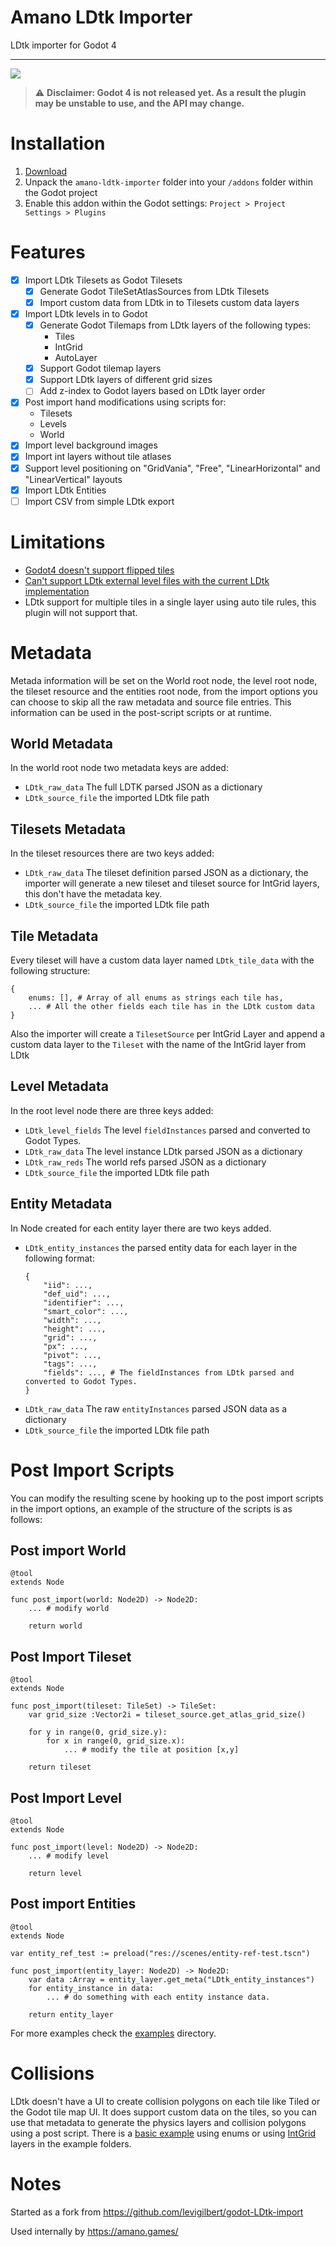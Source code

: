 # Amano LDtk Importer

LDtk importer for Godot 4

---

![](https://img.shields.io/badge/Godot%20Compatible-4.0%2B-%234385B5)

> ⚠ **Disclaimer: Godot 4 is not released yet. As a result the plugin may be unstable to use, and the API may change.**

# Installation

1. [Download](https://github.com/afk-mario/amano-ldtk-importer/archive/refs/heads/main.zip)
2. Unpack the `amano-ldtk-importer` folder into your `/addons` folder within the Godot project
3. Enable this addon within the Godot settings: `Project > Project Settings > Plugins`

# Features

- [x] Import LDtk Tilesets as Godot Tilesets
	- [x] Generate Godot TileSetAtlasSources from LDtk Tilesets
	- [x] Import custom data from LDtk in to Tilesets custom data layers
- [x] Import LDtk levels in to Godot
	- [x] Generate Godot Tilemaps from LDtk layers of the following types:
		- Tiles
		- IntGrid
		- AutoLayer
	- [x] Support Godot tilemap layers
	- [x] Support LDtk layers of different grid sizes
	- [ ] Add z-index to Godot layers based on LDtk layer order
- [x] Post import hand modifications using scripts for:
	- Tilesets
	- Levels
	- World
- [x] Import level background images
- [x] Import int layers without tile atlases
- [x] Support level positioning on "GridVania", "Free", "LinearHorizontal" and "LinearVertical" layouts
- [x] Import LDtk Entities
- [ ] Import CSV from simple LDtk export

# Limitations

- [Godot4 doesn't support flipped tiles](https://github.com/godotengine/godot-proposals/issues/3967)
- [Can't support LDtk external level files with the current LDtk implementation](https://github.com/deepnight/ldtk/issues/734)
- LDtk support for multiple tiles in a single layer using auto tile rules, this plugin will not support that.

# Metadata

Metada information will be set on the World root node, the level root node, the tileset resource and the entities root node, from the import options you can choose to skip all the raw metadata and source file entries. This information can be used in the post-script scripts or at runtime.

## World Metadata

In the world root node two metadata keys are added:

- `LDtk_raw_data` The full LDTK parsed JSON as a dictionary
- `LDtk_source_file` the imported LDtk file path

## Tilesets Metadata

In the tileset resources there are two keys added:

- `LDtk_raw_data` The tileset definition parsed JSON as a dictionary, the importer will generate a new tileset and tileset source for IntGrid layers, this don't have the metadata key.
- `LDtk_source_file` the imported LDtk file path

## Tile Metadata

Every tileset will have a custom data layer named `LDtk_tile_data` with the following structure:
```gdscript
{
	enums: [], # Array of all enums as strings each tile has,
	... # All the other fields each tile has in the LDtk custom data 
}
```

Also the importer will create a `TilesetSource` per IntGrid Layer and append a custom data layer to the `Tileset` with the name of the IntGrid layer from LDtk 

## Level Metadata

In the root level node there are three keys added:
- `LDtk_level_fields` The level `fieldInstances` parsed and converted to Godot Types.
- `LDtk_raw_data` The level instance LDtk parsed JSON as a dictionary
- `LDtk_raw_reds` The world refs parsed JSON as a dictionary
- `LDtk_source_file` the imported LDtk file path

## Entity Metadata

In Node created for each entity layer there are two keys added.
- `LDtk_entity_instances` the parsed entity data for each layer in the following format:
	```gdscript
	{
		"iid": ...,
		"def_uid": ...,
		"identifier": ...,
		"smart_color": ...,
		"width": ...,
		"height": ...,
		"grid": ...,
		"px": ...,
		"pivot": ...,
		"tags": ...,
		"fields": ..., # The fieldInstances from LDtk parsed and converted to Godot Types.
	}
	```
- `LDtk_raw_data` The raw `entityInstances` parsed JSON data as a dictionary
- `LDtk_source_file` the imported LDtk file path


# Post Import Scripts

You can modify the resulting scene by hooking up to the post import scripts in the import options, an example of the structure of the scripts is as follows:

## Post import World

```gdscript
@tool
extends Node

func post_import(world: Node2D) -> Node2D:
	... # modify world

	return world
```

## Post Import Tileset

```gdscript
@tool
extends Node

func post_import(tileset: TileSet) -> TileSet:
	var grid_size :Vector2i = tileset_source.get_atlas_grid_size()

	for y in range(0, grid_size.y):
		for x in range(0, grid_size.x):
			... # modify the tile at position [x,y]

	return tileset

```

## Post Import Level

```gdscript
@tool
extends Node

func post_import(level: Node2D) -> Node2D:
	... # modify level

	return level
```

## Post import Entities

```gdscript
@tool
extends Node

var entity_ref_test := preload("res://scenes/entity-ref-test.tscn")

func post_import(entity_layer: Node2D) -> Node2D:
	var data :Array = entity_layer.get_meta("LDtk_entity_instances")
	for entity_instance in data:
		... # do something with each entity instance data.

	return entity_layer
```

For more examples check the [examples](https://github.com/afk-mario/amano-ldtk-importer/tree/main/addons/amano-ldtk-importer/examples/post-import-scripts) directory.


# Collisions

LDtk doesn't have a UI to create collision polygons on each tile like Tiled or the Godot tile map UI. It does support custom data on the tiles, so you can use that metadata to generate the physics layers and collision polygons using a post script. There is a [basic example](https://github.com/afk-mario/amano-ldtk-importer/blob/main/addons/amano-ldtk-importer/examples/post-import-scripts/post-import-tileset-add-collisions-by-enum.gd) using enums or using [IntGrid](https://github.com/afk-mario/amano-ldtk-importer/blob/main/addons/amano-ldtk-importer/examples/post-import-scripts/post-import-tileset-add-collisions-by-int-grid.gd) layers in the example folders.

# Notes

Started as a fork from https://github.com/levigilbert/godot-LDtk-import

Used internally by https://amano.games/
